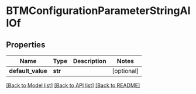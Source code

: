 # BTMConfigurationParameterStringAllOf

## Properties
Name | Type | Description | Notes
------------ | ------------- | ------------- | -------------
**default_value** | **str** |  | [optional] 

[[Back to Model list]](../README.md#documentation-for-models) [[Back to API list]](../README.md#documentation-for-api-endpoints) [[Back to README]](../README.md)


